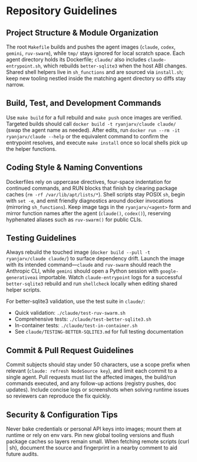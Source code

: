 # Repository Guidelines

## Project Structure & Module Organization
The root `Makefile` builds and pushes the agent images (`claude`, `codex`, `gemini`, `ruv-swarm`), while `tmp/` stays ignored for local scratch space. Each agent directory holds its Dockerfile; `claude/` also includes `claude-entrypoint.sh`, which rebuilds `better-sqlite3` when the host ABI changes. Shared shell helpers live in `sh_functions` and are sourced via `install.sh`; keep new tooling nestled inside the matching agent directory so diffs stay narrow.

## Build, Test, and Development Commands
Use `make build` for a full rebuild and `make push` once images are verified. Targeted builds should call `docker build -t ryanjarv/claude claude/` (swap the agent name as needed). After edits, run `docker run --rm -it ryanjarv/claude --help` or the equivalent command to confirm the entrypoint resolves, and execute `make install` once so local shells pick up the helper functions.

## Coding Style & Naming Conventions
Dockerfiles rely on uppercase directives, four-space indentation for continued commands, and RUN blocks that finish by clearing package caches (`rm -rf /var/lib/apt/lists/*`). Shell scripts stay POSIX `sh`, begin with `set -e`, and emit friendly diagnostics around docker invocations (mirroring `sh_functions`). Keep image tags in the `ryanjarv/<agent>` form and mirror function names after the agent (`claude()`, `codex()`), reserving hyphenated aliases such as `ruv-swarm()` for public CLIs.

## Testing Guidelines
Always rebuild the touched image (`docker build --pull -t ryanjarv/claude claude/`) to surface dependency drift. Launch the image with its intended command—`claude` and `ruv-swarm` should reach the Anthropic CLI, while `gemini` should open a Python session with `google-generativeai` importable. Watch `claude-entrypoint` logs for a successful `better-sqlite3` rebuild and run `shellcheck` locally when editing shared helper scripts.

For better-sqlite3 validation, use the test suite in `claude/`:
- Quick validation: `./claude/test-ruv-swarm.sh`
- Comprehensive tests: `./claude/test-better-sqlite3.sh`
- In-container tests: `./claude/test-in-container.sh`
- See `claude/TESTING-BETTER-SQLITE3.md` for full testing documentation

## Commit & Pull Request Guidelines
Commit subjects should stay under 50 characters, use a scope prefix when relevant (`claude: refresh NodeSource key`), and limit each commit to a single agent. Pull requests must list the affected images, the build/run commands executed, and any follow-up actions (registry pushes, doc updates). Include concise logs or screenshots when solving runtime issues so reviewers can reproduce the fix quickly.

## Security & Configuration Tips
Never bake credentials or personal API keys into images; mount them at runtime or rely on env vars. Pin new global tooling versions and flush package caches so layers remain small. When fetching remote scripts (curl | sh), document the source and fingerprint in a nearby comment to aid future audits.
